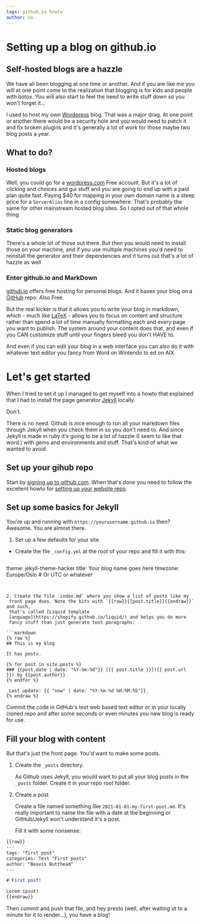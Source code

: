 ```yaml
---
tags: github.io howto 
author: oo
---
```


# Setting up a blog on github.io

## Self-hosted blogs are a hazzle

We have all been blogging at one time or another. And if you are like
me you will at one point come to the realization that blogging is for
kids and people with botox. You will also start to feel the need to
write stuff down so you won't forget it...

I used to host my own [Wordpress](https://wordpress.org) blog. That
was a major drag. At one point or another there would be a security
hole and you would need to patch it and fix broken plugins and it's
generally a lot of work for those maybe two blog posts a year.

## What to do?

### Hosted blogs

Well, you could go for a [wordpress.com](https://www.wordpress.com)
Free account. But it's a lot of clicking and choices and gui stuff and
you are going to end up with a paid plan quite fast. Paying $40 for
mapping in your own domain name is a steep price for a `ServerAlias`
line in a config somewhere. That's probably the same for other
mainstream hosted blog sites. So I opted out of that whole thing.

### Static blog generators

There's a whole lot of those out there. But then you would need to
install those on your machine, and if you use multiple machines you'd
need to reinstall the generator and their dependencies and it turns
out that's a lot of hazzle as well

### Enter github.io and MarkDown

[github.io](https://pages.github.com/) offers free hosting for
personal blogs. And it bases your blog on a
[GitHub](https://github.com) repo. Also Free.

But the real kicker is that it allows you to write your blog in
markdown, which - much like
[LaTeX](https://en.wikipedia.org/wiki/LaTeX) - allows you to focus on
content and structure rather than spend a lot of time manually
formatting each and every page you want to publish. The system around
your content does that, and even if you CAN customize stuff until your
fingers bleed you don't HAVE to.

And even if you can edit your blog in a web interface you can also do
it with whatever text editor you fancy from Word on Wintendo to ed on
AIX.

# Let's get started

When I tried to set it up I managed to get myself into a howto that
explained that I had to install the page generator
[Jekyll](https://jekyllrb.com/) locally. 

Don't.

There is no need. Github is nice enough to run all your markdown files
through Jekyll when you check them in so you don't need to. And since
Jekyll is made in ruby it's going to be a lot of hazzle (I seem to
like that word.) with gems and environments and stuff. That's kind
of what we wanted to avoid.

## Set up your gihub repo

Start by [signing up to github.com](https://github.com). When that's
done you need to follow the excellent howto for [setting up your
website
repo](https://docs.github.com/en/github/working-with-github-pages/creating-a-github-pages-site).

## Set up some basics for Jekyll

You're up and running with `https://yourusername.github.io` then?
Awesome. You are almost there. 

1. Set up a few defaults for your site

 - Create the file `_config.yml` at the root of your repo and fill it
   with this:
 
   ```yml
theme: jekyll-theme-hacker
title: Your blog name goes here
timezone: Europe/Oslo # Or UTC or whatever
   ```
 
 
 2. Create the file `index.md` where you show a list of posts like my
    front page does. Note the bits with `{{raw}}{{post.title}}{{endraw}}` and such,
    that's called [Liquid template
    language](https://shopify.github.io/liquid/) and helps you do more
    fancy stuff than just generate text paragraphs:
	
```markdown
{% raw %}
## This is my blog

It has posts.

{% for post in site.posts %}
### {{post.date | date: "%Y-%m-%d"}} [{{ post.title }}]({{ post.url }}) by {{post.author}} 
{% endfor %}

_Last update: {{ "now" | date: "%Y-%m-%d %H:%M:%S"}}_
{% endraw %}
```

Commit the code in GitHub's text web based text editor or in your
locally cloned repo and after some seconds or even minutes you new
blog is ready for use.

## Fill your blog with content

But that's just the front page. You'd want to make some posts.

1. Create the `_posts` directory.

	As Github uses Jekyll, you would want to put all your blog posts
    in the `_posts` folder. Create it in your repo root folder. 

2.  Create a post

	Create a file named something like
    `2021-01-01-my-first-post.md`. It's really important to name the
    file with a date at the beginning or GitHub/Jekyll won't
    understand it's a post.

	Fill it with some nonsense:

```markdown
{{raw}}
---
tags: "first post" 
categories: Test "First posts"
author: "Beavis Butthead"
---

# First post!

Lorem ipsut!
{{endraw}}
```
 
Then commit and push that file, and hey presto (well, after waiting ut
to a minute for it to render...), you have a blog!
 
 

